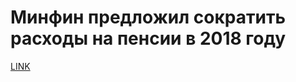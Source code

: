 # Минфин предложил сократить расходы на пенсии в 2018 году



[LINK](https://varlamov.ru/2916073.html)